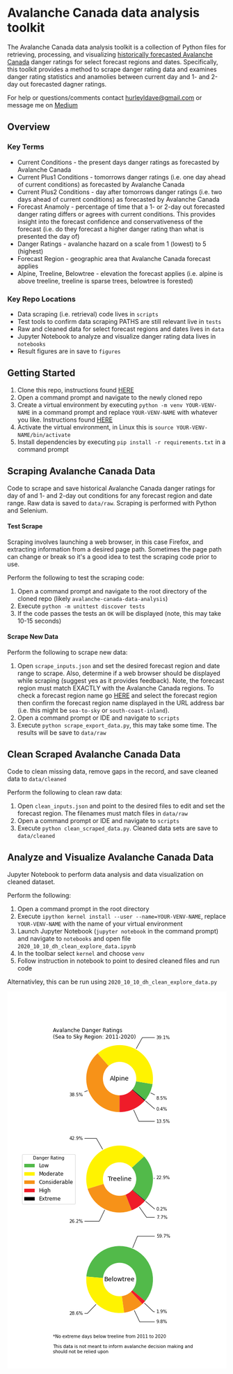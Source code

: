 # Avalanche Canada data analysis toolkit

The Avalanche Canada data analysis toolkit is a collection of Python files for retrieving, processing, and visualizing [historically forecasted Avalanche Canada](https://www.avalanche.ca/forecasts/archives) danger ratings for select forecast regions and dates. Specifically, this toolkit provides a method to scrape danger rating data and examines danger rating statistics and anamolies between current day and 1- and 2-day out forecasted dagner ratings. 

For help or questions/comments contact [hurleyldave@gmail.com](hurleyldave@gmail.com) or message me on [Medium](https://medium.com/@davidhurley_48402)

## Overview
### Key Terms
* Current Conditions - the present days danger ratings as forecasted by Avalanche Canada
* Current Plus1 Conditions - tomorrows danger ratings (i.e. one day ahead of current conditions) as forecasted by Avalanche Canada
* Current Plus2 Conditions - day after tomorrows danger ratings (i.e. two days ahead of current conditions) as forecasted by Avalanche Canada
* Forecast Anamoly - percentage of time that a 1- or 2-day out forecasted danger rating differs or agrees with current conditions. This provides insight into the forecast confidence and conservativeness of the forecast (i.e. do they forecast a higher danger rating than what is presented the day of)
* Danger Ratings - avalanche hazard on a scale from 1 (lowest) to 5 (highest)
* Forecast Region - geographic area that Avalanche Canada forecast applies
* Alpine, Treeline, Belowtree - elevation the forecast applies (i.e. alpine is above treeline, treeline is sparse trees, belowtree is forested)

### Key Repo Locations
* Data scraping (i.e. retrieval) code lives in `scripts`
* Test tools to confirm data scraping PATHS are still relevant live in `tests`
* Raw and cleaned data for select forecast regions and dates lives in `data`
* Jupyter Notebook to analyze and visualize danger rating data lives in `notebooks`
* Result figures are in save to `figures`

## Getting Started
1. Clone this repo, instructions found [HERE](https://docs.github.com/en/free-pro-team@latest/github/creating-cloning-and-archiving-repositories/cloning-a-repository)
2. Open a command prompt and navigate to the newly cloned repo
3. Create a virtual environment by executing `python -m venv YOUR-VENV-NAME` in a command prompt and replace `YOUR-VENV-NAME` with whatever you like. Instructions found [HERE](https://docs.python.org/3/library/venv.html)
4. Activate the virtual environment, in Linux this is `source YOUR-VENV-NAME/bin/activate`
5. Install dependencies by executing `pip install -r requirements.txt` in a command prompt 

## Scraping Avalanche Canada Data
Code to scrape and save historical Avalanche Canada danger ratings for day of and 1- and 2-day out conditions for any forecast region and date range. Raw data is saved to `data/raw`. Scraping is performed with Python and Selenium.

#### Test Scrape
Scraping involves launching a web browser, in this case Firefox, and extracting information from a desired page path. Sometimes the page path can change or break so it's a good idea to test the scraping code prior to use. 

Perform the following to test the scraping code:
1. Open a command prompt and navigate to the root directory of the cloned repo (likely `avalanche-canada-data-analysis`)
2. Execute `python -m unittest discover tests`
3. If the code passes the tests an `OK` will be displayed (note, this may take 10-15 seconds)

#### Scrape New Data

Perform the following to scrape new data:
1. Open `scrape_inputs.json` and set the desired forecast region and date range to scrape. Also, determine if a web browser should be displayed while scraping (suggest yes as it provides feedback). Note, the forecast region must match EXACTLY with the Avalanche Canada regions. To check a forecast region name go [HERE](https://www.avalanche.ca/forecasts/archives) and select the forecast region then confirm the forecast region name displayed in the URL address bar (i.e. this might be `sea-to-sky` or `south-coast-inland`). 
2. Open a command prompt or IDE and navigate to `scripts`
3. Execute `python scrape_export_data.py`, this may take some time. The results will be save to `data/raw`

## Clean Scraped Avalanche Canada Data

Code to clean missing data, remove gaps in the record, and save cleaned data to `data/cleaned`

Perform the following to clean raw data:
1. Open `clean_inputs.json` and point to the desired files to edit and set the forecast region. The filenames must match files in `data/raw`
2. Open a command prompt or IDE and navigate to `scripts`
3. Execute `python clean_scraped_data.py`. Cleaned data sets are save to `data/cleaned`

## Analyze and Visualize Avalanche Canada Data

Jupyter Notebook to perform data analysis and data visualization on cleaned dataset. 

Perform the following:
1. Open a command prompt in the root directory
2. Execute `ipython kernel install --user --name=YOUR-VENV-NAME`, replace `YOUR-VENV-NAME` with the name of your virtual environment
3. Launch Jupyter Notebook (`jupyter notebook` in the command prompt) and navigate to `notebooks` and open file `2020_10_10_dh_clean_explore_data.ipynb`
4. In the toolbar select `kernel` and choose `venv`
5. Follow instruction in notebook to point to desired cleaned files and run code

Alternativley, this can be run using `2020_10_10_dh_clean_explore_data.py`

![test](https://github.com/david-hurley/avalanche-canada-data-analysis/blob/master/figures/avalanche-danger-ratings-sea-to-sky-2011-2020.png)
